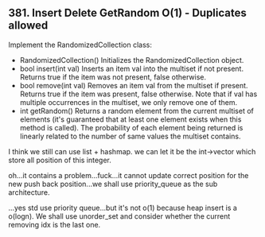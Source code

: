 ## 381. Insert Delete GetRandom O(1) - Duplicates allowed

Implement the RandomizedCollection class:

* RandomizedCollection() Initializes the RandomizedCollection object.
* bool insert(int val) Inserts an item val into the multiset if not present. Returns true if the item was not present, false otherwise.
* bool remove(int val) Removes an item val from the multiset if present. Returns true if the item was present, false otherwise. Note that if val has multiple occurrences in the multiset, we only remove one of them.
* int getRandom() Returns a random element from the current multiset of elements (it's guaranteed that at least one element exists when this method is called). The probability of each element being returned is linearly related to the number of same values the multiset contains.

I think we still can use list + hashmap. we can let it be the int->vector<int> which store all position of this integer.

oh...it contains a problem...fuck...it cannot update correct position for the new push back position...we shall use priority_queue as the sub architecture.

...yes std use priority queue...but it's not o(1) because heap insert is a o(logn). We shall use unorder_set and consider whether the current removing idx is the last one.